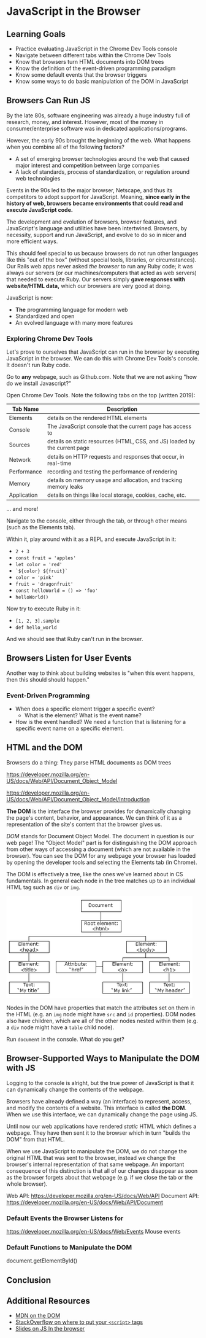 # JavaScript in the Browser

## Learning Goals

- Practice evaluating JavaScript in the Chrome Dev Tools console
- Navigate between different tabs within the Chrome Dev Tools
- Know that browsers turn HTML documents into DOM trees
- Know the definition of the event-driven programming paradigm
- Know some default events that the browser triggers
- Know some ways to do basic manipulation of the DOM in JavaScript

## Browsers Can Run JS

By the late 80s, software engineering was already a huge industry full of research, money, and interest. However, most of the money in consumer/enterprise software was in dedicated applications/programs.

However, the early 90s brought the beginning of the web. What happens when you combine all of the following factors?

- A set of emerging browser technologies around the web that caused major interest and competition between large companies
- A lack of standards, process of standardization, or regulation around web technologies

Events in the 90s led to the major browser, Netscape, and thus its competitors to adopt support for JavaScript. Meaning, **since early in the history of web, browsers became environments that could read and execute JavaScript code.**

The development and evolution of browsers, browser features, and JavaScript's language and utilities have been intertwined. Browsers, by necessity, support and run JavaScript, and evolve to do so in nicer and more efficient ways.

This should feel special to us because browsers do not run other languages like this "out of the box" (without special tools, libraries, or circumstances). Our Rails web apps never asked _the browser_ to run any Ruby code; it was always our servers (or our machines/computers that acted as web servers) that needed to execute Ruby. Our servers simply **gave responses with website/HTML data,** which our browsers are very good at doing.

JavaScript is now:
- **The** programming language for modern web
- Standardized and open
- An evolved language with many more features

### Exploring Chrome Dev Tools

Let's prove to ourselves that JavaScript can run in the browser by executing JavaScript in the browser. We can do this with Chrome Dev Tools's console. It doesn't run Ruby code.

Go to **any** webpage, such as Github.com. Note that we are not asking "how do we install Javascript?"

Open Chrome Dev Tools. Note the following tabs on the top (written 2019):

| Tab Name | Description |
| --- | --- |
| Elements | details on the rendered HTML elements
| Console | The JavaScript console that the current page has access to
| Sources | details on static resources (HTML, CSS, and JS) loaded by the current page
| Network | details on HTTP requests and responses that occur, in real-time
| Performance | recording and testing the performance of rendering
| Memory | details on memory usage and allocation, and tracking memory leaks
| Application | details on things like local storage, cookies, cache, etc.

... and more!

Navigate to the console, either through the tab, or through other means (such as the Elements tab).

Within it, play around with it as a REPL and execute JavaScript in it:

- `2 + 3`
- `const fruit = 'apples'`
- `let color = 'red'`
- <code>\`${color} ${fruit}`</code>
- `color = 'pink'`
- `fruit = 'dragonfruit'`
- `const helloWorld = () => 'foo'`
- `helloWorld()`

Now try to execute Ruby in it:

- `[1, 2, 3].sample`
- `def hello_world`

And we should see that Ruby can't run in the browser.

## Browsers Listen for User Events

Another way to think about building websites is "when this event happens, then this should should happen."

### Event-Driven Programming

- When does a specific element trigger a specific event?
  - What is the element? What is the event name?
- How is the event handled? We need a function that is listening for a specific event name on a specific element.

## HTML and the DOM

Browsers do a thing: They parse HTML documents as DOM trees

https://developer.mozilla.org/en-US/docs/Web/API/Document_Object_Model

https://developer.mozilla.org/en-US/docs/Web/API/Document_Object_Model/Introduction

**The DOM** is the interface the browser provides for dynamically changing the page's content, behavior, and appearance. We can think of it as a representation of the site's content that the browser gives us.

_DOM_ stands for Document Object Model. The document in question is our web page! The "Object Model" part is for distinguishing the DOM approach from other ways of accessing a document (which are not available in the browser). You can see the DOM for any webpage your browser has loaded by opening the developer tools and selecting the Elements tab (in Chrome).

The DOM is effectively a tree, like the ones we've learned about in CS fundamentals. In general each node in the tree matches up to an individual HTML tag such as `div` or `img`.

![dom as represented as a tree](images/dom.gif)

Nodes in the DOM have properties that match the attributes set on them in the HTML (e.g. an `img` node might have `src` and `id` properties). DOM nodes also have children, which are all of the other nodes nested within them (e.g. a `div` node might have a `table` child node).

Run `document` in the console. What do you get?

## Browser-Supported Ways to Manipulate the DOM with JS

Logging to the console is alright, but the true power of JavaScript is that it can dynamically change the contents of the webpage.

Browsers have already defined a way (an interface) to represent, access, and modify the contents of a website. This interface is called **the DOM**. When we use this interface, we can dynamically change the page using JS.

Until now our web applications have rendered _static_ HTML which defines a webpage. They have then sent it to the browser which in turn "builds the DOM" from that HTML.

When we use JavaScript to manipulate the DOM, we do not change the original HTML that was sent to the browser, instead we change the browser's internal representation of that same webpage. An important consequence of this distinction is that all of our changes disappear as soon as the browser forgets about that webpage (e.g. if we close the tab or the whole browser).

Web API: https://developer.mozilla.org/en-US/docs/Web/API
Document API: https://developer.mozilla.org/en-US/docs/Web/API/Document

### Default Events the Browser Listens for

https://developer.mozilla.org/en-US/docs/Web/Events
Mouse events

### Default Functions to Manipulate the DOM

document.getElementById()

## Conclusion


## Additional Resources
* [MDN on the DOM](https://developer.mozilla.org/en-US/docs/Web/API/Document_Object_Model/Introduction)
* [StackOverflow on where to put your `<script>` tags](http://stackoverflow.com/questions/436411/where-is-the-best-place-to-put-script-tags-in-html-markup)
*  [Slides on JS In the browser](https://docs.google.com/presentation/d/1GPTn6W0QeEyquCxBJFj-E9W-i-MgXsBytA4xtCCW6Q4/edit#slide=id.g195ed98213_0_86)
